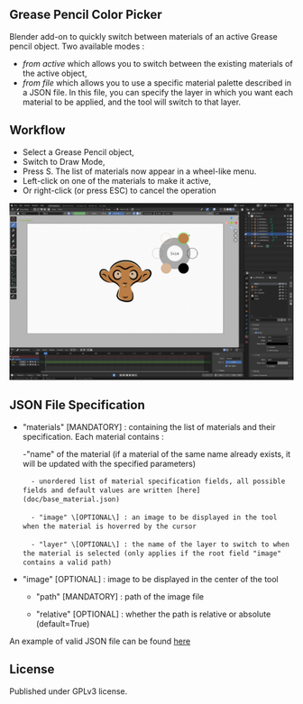 ## Grease Pencil Color Picker

Blender add-on to quickly switch between materials of an active Grease pencil object.
Two available modes : 
* *from active* which allows you to switch between the existing materials of the active object,
* *from file* which allows you to use a specific material palette described in a JSON file. In this file, you can specify the layer in which you want each material to be applied, and the tool will switch to that layer.

## Workflow 

* Select a Grease Pencil object,
* Switch to Draw Mode,
* Press S. The list of materials now appear in a wheel-like menu.
* Left-click on one of the materials to make it active,
* Or right-click (or press ESC) to cancel the operation

![Preview](doc/gcp_preview.png "Preview of the GP Color Picker")

## JSON File Specification
- "materials" \[MANDATORY\] : containing the list of materials and their specification. Each material contains : 

    -"name" of the material (if a material of the same name already exists, it will be updated with the specified parameters)

        - unordered list of material specification fields, all possible fields and default values are written [here](doc/base_material.json)

        - "image" \[OPTIONAL\] : an image to be displayed in the tool when the material is hoverred by the cursor

        - "layer" \[OPTIONAL\] : the name of the layer to switch to when the material is selected (only applies if the root field "image" contains a valid path)

- "image" \[OPTIONAL\] : image to be displayed in the center of the tool

    - "path" \[MANDATORY\] : path of the image file

    - "relative" \[OPTIONAL\] : whether the path is relative or absolute (default=True)

An example of valid JSON file can be found [here](doc/example.json)

## License

Published under GPLv3 license.
